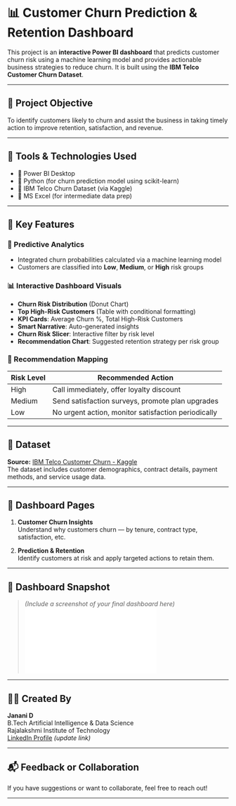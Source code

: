 # 📊 Customer Churn Prediction & Retention Dashboard

This project is an **interactive Power BI dashboard** that predicts customer churn risk using a machine learning model and provides actionable business strategies to reduce churn. It is built using the **IBM Telco Customer Churn Dataset**.

---

## 🚀 Project Objective

To identify customers likely to churn and assist the business in taking timely action to improve retention, satisfaction, and revenue.

---

## 🧰 Tools & Technologies Used

- 🔹 Power BI Desktop
- 🔹 Python (for churn prediction model using scikit-learn)
- 🔹 IBM Telco Churn Dataset (via Kaggle)
- 🔹 MS Excel (for intermediate data prep)

---

## 🧠 Key Features

### 🧮 Predictive Analytics
- Integrated churn probabilities calculated via a machine learning model
- Customers are classified into **Low**, **Medium**, or **High** risk groups

### 📊 Interactive Dashboard Visuals
- **Churn Risk Distribution** (Donut Chart)
- **Top High-Risk Customers** (Table with conditional formatting)
- **KPI Cards**: Average Churn %, Total High-Risk Customers
- **Smart Narrative**: Auto-generated insights
- **Churn Risk Slicer**: Interactive filter by risk level
- **Recommendation Chart**: Suggested retention strategy per risk group

### 🎯 Recommendation Mapping
| Risk Level | Recommended Action                                |
|------------|----------------------------------------------------|
| High       | Call immediately, offer loyalty discount           |
| Medium     | Send satisfaction surveys, promote plan upgrades   |
| Low        | No urgent action, monitor satisfaction periodically|

---

## 📁 Dataset

**Source:** [IBM Telco Customer Churn - Kaggle](https://www.kaggle.com/blastchar/telco-customer-churn)  
The dataset includes customer demographics, contract details, payment methods, and service usage data.

---

## 📌 Dashboard Pages

1. **Customer Churn Insights**  
   Understand why customers churn — by tenure, contract type, satisfaction, etc.

2. **Prediction & Retention**  
   Identify customers at risk and apply targeted actions to retain them.

---

## 📸 Dashboard Snapshot

> *(Include a screenshot of your final dashboard here)*  
> ![Dashboard Preview](file:///C:/Users/janan/OneDrive/Desktop/IBM%20PREDICTION.pdf)

---

## 👩‍💻 Created By

**Janani D**  
B.Tech Artificial Intelligence & Data Science  
Rajalakshmi Institute of Technology  
[LinkedIn Profile](https://www.linkedin.com/in/janani-d-157204361/) *(update link)*

---

## 📬 Feedback or Collaboration

If you have suggestions or want to collaborate, feel free to reach out!

---
